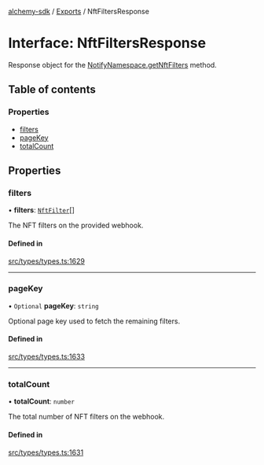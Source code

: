 [alchemy-sdk](../README.md) / [Exports](../modules.md) / NftFiltersResponse

# Interface: NftFiltersResponse

Response object for the [NotifyNamespace.getNftFilters](../classes/NotifyNamespace.md#getnftfilters) method.

## Table of contents

### Properties

- [filters](NftFiltersResponse.md#filters)
- [pageKey](NftFiltersResponse.md#pagekey)
- [totalCount](NftFiltersResponse.md#totalcount)

## Properties

### filters

• **filters**: [`NftFilter`](NftFilter.md)[]

The NFT filters on the provided webhook.

#### Defined in

[src/types/types.ts:1629](https://github.com/alchemyplatform/alchemy-sdk-js/blob/30d9ef5/src/types/types.ts#L1629)

___

### pageKey

• `Optional` **pageKey**: `string`

Optional page key used to fetch the remaining filters.

#### Defined in

[src/types/types.ts:1633](https://github.com/alchemyplatform/alchemy-sdk-js/blob/30d9ef5/src/types/types.ts#L1633)

___

### totalCount

• **totalCount**: `number`

The total number of NFT filters on the webhook.

#### Defined in

[src/types/types.ts:1631](https://github.com/alchemyplatform/alchemy-sdk-js/blob/30d9ef5/src/types/types.ts#L1631)
